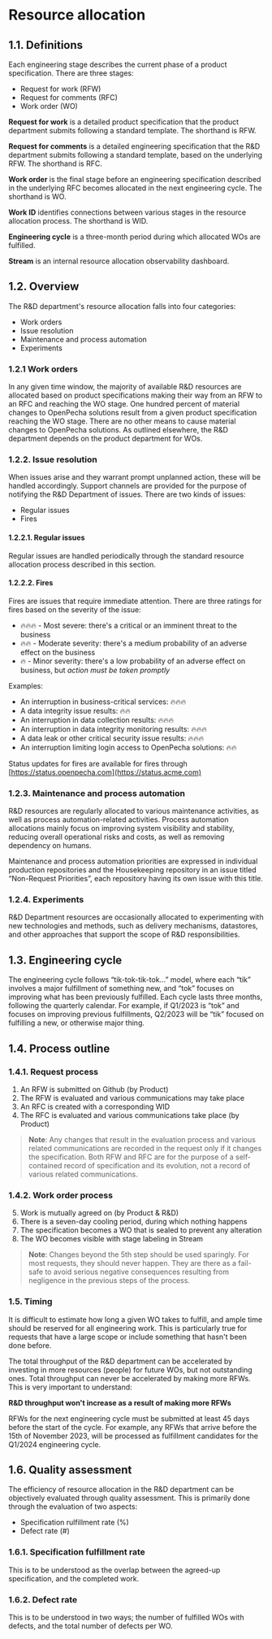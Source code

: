 
# Resource allocation

## 1.1. Definitions

Each engineering stage describes the current phase of a product specification. There are three stages:

* Request for work (RFW)
* Request for comments (RFC)
* Work order (WO)

**Request for work** is a detailed product specification that the product department submits following a standard template. The shorthand is RFW.

**Request for comments** is a detailed engineering specification that the R&D department submits following a standard template, based on the underlying RFW. The shorthand is RFC.

**Work order** is the final stage before an engineering specification described in the underlying RFC becomes allocated in the next  engineering cycle. The shorthand is WO.

**Work ID** identifies connections between various stages in the resource allocation process. The shorthand is WID.

**Engineering cycle** is a three-month period during which allocated WOs are fulfilled.

**Stream** is an internal resource allocation observability dashboard. 

## 1.2. Overview

The R&D department's resource allocation falls into four categories: 

* Work orders
* Issue resolution
* Maintenance and process automation
* Experiments

### 1.2.1 Work orders

In any given time window, the  majority of available R&D resources are allocated based on product specifications making their way from an RFW to an RFC and reaching the WO stage. One hundred percent of material changes to OpenPecha solutions result from a given product specification reaching the WO stage. There are no other means to cause material changes to OpenPecha solutions. As outlined elsewhere, the R&D department depends on the product department for WOs.

### 1.2.2. Issue resolution

When issues arise and they warrant prompt unplanned action, these will be handled accordingly. Support channels are provided for the purpose of notifying the R&D Department of issues. There are two kinds of issues: 

* Regular issues
* Fires

#### 1.2.2.1. Regular issues

Regular issues are handled periodically through the standard resource allocation process described in this section. 

#### 1.2.2.2. Fires

Fires are issues that require immediate attention. There are three ratings for fires based on the severity of the issue: 

* 🔥🔥🔥 - Most severe: there's a critical or an imminent threat to the business
* 🔥🔥 - Moderate severity: there's a medium probability of an adverse effect on the business 
* 🔥 - Minor severity: there's a low probability of an adverse effect on business, but *action must be taken promptly*

Examples:

- An interruption in business-critical services: 🔥🔥🔥
- A data integrity issue results: 🔥🔥
- An interruption in data collection results: 🔥🔥🔥
- An interruption in data integrity monitoring results: 🔥🔥🔥
- A data leak or other critical security issue results: 🔥🔥🔥
- An interruption limiting login access to OpenPecha solutions: 🔥🔥

Status updates for fires are available for fires through [https://status.openpecha.com](https://status.acme.com)

### 1.2.3. Maintenance and process automation

R&D resources are regularly allocated to various maintenance activities, as well as process automation-related activities. Process automation allocations mainly focus on improving system visibility and stability, reducing overall operational risks and costs, as well as removing dependency on humans. 

Maintenance and process automation priorities are expressed in individual production repositories and the Housekeeping repository in an issue titled “Non-Request Priorities”, each repository having its own issue with this title.

### 1.2.4. Experiments

R&D Department resources are occasionally allocated to experimenting with new technologies and methods, such as delivery mechanisms, datastores, and other approaches that support the scope of R&D responsibilities.

## 1.3. Engineering cycle

The engineering cycle follows “tik-tok-tik-tok…” model, where each “tik” involves a major fulfillment of something new, and “tok” focuses on improving what has been previously fulfilled. Each cycle lasts three months, following the quarterly calendar. For example, if Q1/2023 is “tok” and focuses on improving previous fulfillments, Q2/2023 will be “tik” focused on fulfilling a new, or otherwise major thing. 

## 1.4. Process outline

### 1.4.1. Request process

1. An RFW is submitted on Github (by Product)
2. The RFW is evaluated and various communications may take place
3. An RFC is created with a corresponding WID
4. The RFC is evaluated and various communications take place (by Product)

> **Note**: Any changes that result in the evaluation process and various related communications are recorded in the request only if it changes the specification. Both RFW and RFC are for the purpose of a self-contained record of specification and its evolution, not a record of various related communications. 

### 1.4.2. Work order process

5. Work is mutually agreed on (by Product & R&D)
6. There is a seven-day cooling period, during which nothing happens
7. The specification becomes a WO that is sealed to prevent any alteration
8. The WO becomes visible with stage labeling in Stream

> **Note**: Changes beyond the 5th step should be used sparingly. For most requests, they should never happen. They are there as a fail-safe to avoid serious negative consequences resulting from negligence in the previous steps of the process. 

### 1.5. Timing

It is difficult to estimate how long a given WO takes to fulfill, and ample time should be reserved for all engineering work. This is particularly true for requests that have a large scope or include something that hasn't been done before. 

The total throughput of the R&D department can be accelerated by investing in more resources (people) for future WOs, but not outstanding ones. Total throughput can never be accelerated by making more RFWs. This is very important to understand: 

**R&D throughput won't increase as a result of making more RFWs**

RFWs for the next engineering cycle must be submitted at least 45 days before the start of the cycle. For example, any RFWs that arrive before the 15th of November 2023, will be processed as fulfillment candidates for the Q1/2024 engineering cycle.

## 1.6. Quality assessment

The efficiency of resource allocation in the R&D department can be objectively evaluated through quality assessment. This is primarily done through the evaluation of two aspects:

* Specification rulfillment rate (%)
* Defect rate (#)

### 1.6.1. Specification fulfillment rate

This is to be understood as the overlap between the agreed-up specification, and the completed work. 

### 1.6.2. Defect rate

This is to be understood in two ways; the number of fulfilled WOs with defects, and the total number of defects per WO. 
